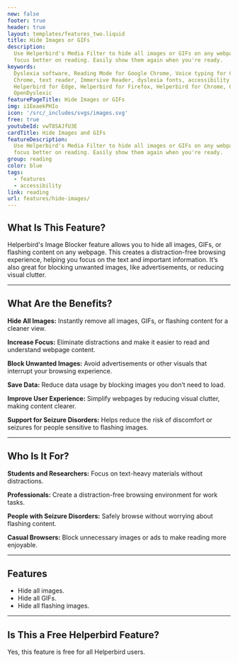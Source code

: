 ```yaml
---
new: false
footer: true
header: true
layout: templates/features_two.liquid
title: Hide Images or GIFs
description:
  Use Helperbird's Media Filter to hide all images or GIFs on any webpage. Reduce distractions and
  focus better on reading. Easily show them again when you're ready.
keywords:
  Dyslexia software, Reading Mode for Google Chrome, Voice typing for Chrome, Text to speech for
  Chrome, text reader, Immersive Reader, dyslexia fonts, accessibility software, dyslexia software,
  Helperbird for Edge, Helperbird for Firefox, Helperbird for Chrome, Opendyslexic for Chrome,
  OpenDyslexic
featurePageTitle: Hide Images or GIFs
img: i1EeaekPHIo
icon: '/src/_includes/svgs/images.svg'
free: true
youtubeId: vwT8SAJfU3E
cardTitle: Hide Images and GIFs
featureDescription:
  Use Helperbird's Media Filter to hide all images or GIFs on any webpage. Reduce distractions and
  focus better on reading. Easily show them again when you're ready.
group: reading
color: blue
tags:
  - features
  - accessibility
link: reading
url: features/hide-images/
---
```


## What Is This Feature?

Helperbird's Image Blocker feature allows you to hide all images, GIFs, or flashing content on any webpage. This creates a distraction-free browsing experience, helping you focus on the text and important information. It’s also great for blocking unwanted images, like advertisements, or reducing visual clutter.

---

## What Are the Benefits?


**Hide All Images:** Instantly remove all images, GIFs, or flashing content for a cleaner view.  

**Increase Focus:** Eliminate distractions and make it easier to read and understand webpage content.  

**Block Unwanted Images:** Avoid advertisements or other visuals that interrupt your browsing experience.  

**Save Data:** Reduce data usage by blocking images you don’t need to load.  

**Improve User Experience:** Simplify webpages by reducing visual clutter, making content clearer.  

**Support for Seizure Disorders:** Helps reduce the risk of discomfort or seizures for people sensitive to flashing images.  

---

## Who Is It For?


**Students and Researchers:** Focus on text-heavy materials without distractions.  

**Professionals:** Create a distraction-free browsing environment for work tasks.  

**People with Seizure Disorders:** Safely browse without worrying about flashing content.  

**Casual Browsers:** Block unnecessary images or ads to make reading more enjoyable.  

---

## Features

- Hide all images.  
- Hide all GIFs.  
- Hide all flashing images.  

---

## Is This a Free Helperbird Feature?

Yes, this feature is free for all Helperbird users.
